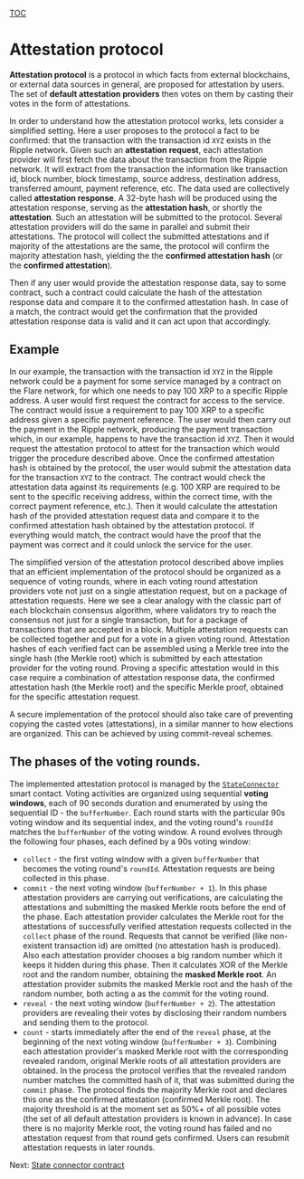 [TOC](../README.md)
# Attestation protocol

**Attestation protocol** is a protocol in which facts from external blockchains, or external data sources in general, are proposed for attestation by users. The set of **default attestation providers** then votes on them by casting their votes in the form of attestations.

In order to understand how the attestation protocol works, lets consider a simplified setting. Here a user proposes to the protocol a fact to be confirmed: that the transaction with the transaction id `XYZ` exists in the Ripple network. Given such an **attestation request**, each attestation provider will first fetch the data about the transaction from the Ripple network. It will extract from the transaction the information like transaction id, block number, block timestamp, source address, destination address, transferred amount, payment reference, etc. The data used are collectively called **attestation response**. A 32-byte hash will be produced using the attestation response, serving as the **attestation hash**, or shortly the **attestation**. Such an attestation will be submitted to the protocol. Several attestation providers will do the same in parallel and submit their attestations. The protocol will collect the submitted attestations and if majority of the attestations are the same, the protocol will confirm the majority attestation hash, yielding the the **confirmed attestation hash** (or the **confirmed attestation**).

Then if any user would provide the attestation response data, say to some contract, such a contract could calculate the hash of the attestation response data and compare it to the confirmed attestation hash. In case of a match, the contract would get the confirmation that the provided attestation response data is valid and it can act upon that accordingly.

## Example 

In our example, the transaction with the transaction id `XYZ` in the Ripple network could be a payment for some service managed by a contract on the Flare network, for which one needs to pay 100 XRP to a specific Ripple address. A user would first request the contract for access to the service. The contract would issue a requirement to pay 100 XRP to a specific address given a specific payment reference. The user would then carry out the payment in the Ripple network, producing the payment transaction which, in our example, happens to have the transaction id `XYZ`. Then it would request the attestation protocol to attest for the transaction which would trigger the procedure described above. Once the confirmed attestation hash is obtained by the protocol, the user would submit the attestation data for the transaction `XYZ` to the contract. The contract would check the attestation data against its requirements (e.g. 100 XRP are required to be sent to the specific receiving address, within the correct time, with the correct payment reference, etc.). Then it would calculate the attestation hash of the provided attestation request data and compare it to the confirmed attestation hash obtained by the attestation protocol. If everything would match, the contract would have the proof that the payment was correct and it could unlock the service for the user.

The simplified version of the attestation protocol described above implies that an efficient implementation of the protocol should be organized as a sequence of voting rounds, where in each voting round attestation providers vote not just on a single attestation request, but on a package of attestation requests. Here we see a clear analogy with the classic part of each blockchain consensus algorithm, where validators try to reach the consensus not just for a single transaction, but for a package of transactions that are accepted in a block. Multiple attestation requests can be collected together and put for a vote in a given voting round. Attestation hashes of each verified fact can be assembled using a Merkle tree into the single hash (the Merkle root) which is submitted by each attestation provider for the voting round. Proving a specific attestation would in this case require a combination of attestation response data, the confirmed attestation hash (the Merkle root) and the specific Merkle proof, obtained for the specific attestation request.

A secure implementation of the protocol should also take care of preventing copying the casted votes (attestations), in a similar manner to how elections are organized. This can be achieved by using commit-reveal schemes. 
## The phases of the voting rounds.

The implemented attestation protocol is managed by the [`StateConnector`](state-connector-contract.md) smart contact. Voting activities are organized using sequential **voting windows**, each of 90 seconds duration and enumerated by using the sequential ID - the `bufferNumber`. Each round starts with the particular 90s voting window and its sequential index, and the voting round's `roundId` matches the `bufferNumber` of the voting window. A round evolves through the following four phases, each defined by a 90s voting window:

- `collect` - the first voting window with a given `bufferNumber` that becomes the voting round's `roundId`. Attestation requests are being collected in this phase.
- `commit` - the next voting window (`bufferNumber + 1`). In this phase attestation providers are carrying out verifications, are calculating the attestations and submitting the masked Merkle roots before the end of the phase. Each attestation provider calculates the Merkle root for the attestations of successfully verified attestation requests collected in the `collect` phase of the round. Requests that cannot be verified (like non-existent transaction id) are omitted (no attestation hash is produced). Also each attestation provider chooses a big random number which it keeps it hidden during this phase. Then it calculates XOR of the Merkle root and the random number, obtaining the **masked Merkle root**. An attestation provider submits the masked Merkle root and the hash of the random number, both acting a as the commit for the voting round.
- `reveal` - the next voting window (`bufferNumber + 2`). The attestation providers are revealing their votes by disclosing their random numbers and sending them to the protocol. 
- `count` - starts immediately after the end of the `reveal` phase, at the beginning of the next voting window (`bufferNumber + 3`). Combining each attestation provider's masked Merkle root with the corresponding revealed random, original Merkle roots of all attestation providers are obtained. In the process the protocol verifies that the revealed random number matches the committed hash of it, that was submitted during the `commit` phase. The protocol finds the majority Merkle root and declares this one as the confirmed attestation (confirmed Merkle root). The majority threshold is at the moment set as 50%+ of all possible votes (the set of all default attestation providers is known in advance). In case there is no majority Merkle root, the voting round has failed and no attestation request from that round gets confirmed. Users can resubmit attestation requests in later rounds.

Next: [State connector contract](./state-connector-contract.md)